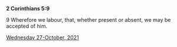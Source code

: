 **2 Corinthians 5:9**

9 Wherefore we labour, that, whether present or absent, we may be accepted of him.

[Wednesday 27-October, 2021](https://t.me/s/daily_scripture)
